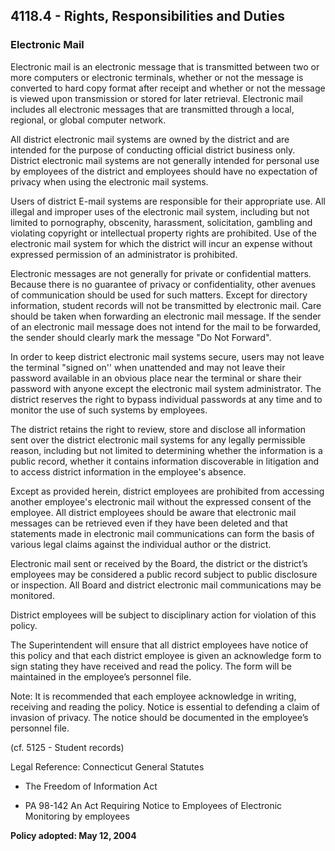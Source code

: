 ## 4118.4 - Rights, Responsibilities and Duties

### Electronic Mail

Electronic mail is an electronic message that is transmitted between two or more computers or electronic terminals, whether or not the message is converted to hard copy format after receipt and whether or not the message is viewed upon transmission or stored for later retrieval. Electronic mail includes all electronic messages that are transmitted through a local, regional, or global computer network.

All district electronic mail systems are owned by the district and are intended for the purpose of conducting official district business only.  District electronic mail systems are not generally intended for personal use by employees of the district and employees should have no expectation of privacy when using the electronic mail systems.

Users of district E-mail systems are responsible for their appropriate use.  All illegal and improper uses of the electronic mail system, including but not limited to pornography, obscenity, harassment, solicitation, gambling and violating copyright or intellectual property rights are prohibited.  Use of the electronic mail system for which the district will incur an expense without expressed permission of an administrator is prohibited.

Electronic messages are not generally for private or confidential matters.  Because there is no guarantee of privacy or confidentiality, other avenues of communication should be used for such matters.  Except for directory information, student records will not be transmitted by electronic mail.  Care should be taken when forwarding an electronic mail message.  If the sender of an electronic mail message does not intend for the mail to be forwarded, the sender should clearly mark the message "Do Not Forward".

In order to keep district electronic mail systems secure, users may not leave the terminal "signed on'' when unattended and may not leave their password available in an obvious place near the terminal or share their password with anyone except the electronic mail system administrator.  The district reserves the right to bypass individual passwords at any time and to monitor the use of such systems by employees.

The district retains the right to review, store and disclose all information sent over the district electronic mail systems for any legally permissible reason, including but not limited to determining whether the information is a public record, whether it contains information discoverable in litigation and to access district information in the employee's absence.

Except as provided herein, district employees are prohibited from accessing another employee's electronic mail without the expressed consent of the employee. All district employees should be aware that electronic mail messages can be retrieved even if they have been deleted and that statements made in electronic mail communications can form the basis of various legal claims against the individual author or the district.

Electronic mail sent or received by the Board, the district or the district’s employees may be considered a public record subject to public disclosure or inspection.  All Board and district electronic mail communications may be monitored.

District employees will be subject to disciplinary action for violation of this policy.

The Superintendent will ensure that all district employees have notice of this policy and that each district employee is given an acknowledge form to sign stating they have received and read the policy.  The form will be maintained in the employee’s personnel file.

Note: It is recommended that each employee acknowledge in writing, receiving and reading the policy.  Notice is essential to defending a claim of invasion of privacy.  The notice should be documented in the employee’s personnel file.

(cf. 5125 - Student records)

Legal Reference:  Connecticut General Statutes

* The Freedom of Information Act

* PA 98-142 An Act Requiring Notice to Employees of Electronic Monitoring by employees

**Policy adopted:  May 12, 2004**

